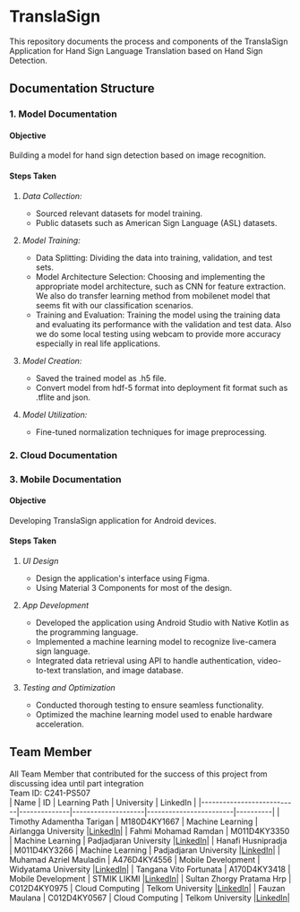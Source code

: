 # TranslaSign
This repository documents the process and components of the TranslaSign Application for Hand Sign Language Translation based on Hand Sign Detection.

## Documentation Structure
### 1. Model Documentation
#### Objective
Building a model for hand sign detection based on image recognition.

#### Steps Taken

1. *Data Collection:*
   - Sourced relevant datasets for model training.
   - Public datasets such as American Sign Language (ASL) datasets.

2. *Model Training:*
   - Data Splitting: Dividing the data into training, validation, and test sets.
   - Model Architecture Selection: Choosing and implementing the appropriate model architecture, such as CNN for feature extraction. We also do transfer learning method from mobilenet model that   seems fit with our classification scenarios.
   - Training and Evaluation: Training the model using the training data and evaluating its performance with the validation and test data. Also we do some local testing using webcam to provide more accuracy especially in real life applications.

3. *Model Creation:*
   - Saved the trained model as .h5 file.
   - Convert model from hdf-5 format into deployment fit format such as .tflite and json.

4. *Model Utilization:*
   - Fine-tuned normalization techniques for image preprocessing.

### 2. Cloud Documentation
### 3. Mobile Documentation
#### Objective
Developing TranslaSign application for Android devices.

#### Steps Taken

1. *UI Design*
   - Design the application's interface using Figma.
   - Using Material 3 Components for most of the design.

2. *App Development*
   - Developed the application using Android Studio with Native Kotlin as the programming language.
   - Implemented a machine learning model to recognize live-camera sign language.
   - Integrated data retrieval using API to handle authentication, video-to-text translation, and image database.

3. *Testing and Optimization*
   - Conducted thorough testing to ensure seamless functionality.
   - Optimized the machine learning model used to enable hardware acceleration.

## Team Member
All Team Member that contributed for the success of this project from discussing idea until part integration <br>
Team ID: C241-PS507 <br>
| Name                      | ID           | Learning Path      | University             | LinkedIn |
|---------------------------|--------------|--------------------|------------------------|----------|
| Timothy Adamentha Tarigan | M180D4KY1667 | Machine Learning   | Airlangga University   |<a href='https://www.linkedin.com/in/timothy-adamentha-tarigan-964326247'>LinkedIn</a>|
| Fahmi Mohamad Ramdan      | M011D4KY3350 | Machine Learning   | Padjadjaran University |<a href='https://www.linkedin.com/in/fahmimramdan'>LinkedIn</a>|
| Hanafi Husnipradja        | M011D4KY3266 | Machine Learning   | Padjadjaran University |<a href='https://www.linkedin.com/in/hanafi-husnipradja/'>LinkedIn</a>|
| Muhamad Azriel Mauladin   | A476D4KY4556 | Mobile Development | Widyatama University   |<a href='https://www.linkedin.com/in/muhamad-azriel-13680621b'>LinkedIn</a>|
| Tangana Vito Fortunata    | A170D4KY3418 | Mobile Development | STMIK LIKMI            |<a href='https://www.linkedin.com/in/tangana-vito-6720022ba'>LinkedIn</a>|
| Sultan Zhorgy Pratama Hrp | C012D4KY0975 | Cloud Computing    | Telkom University      |<a href='https://id.linkedin.com/in/sultan-zhorgy-pratama-hrp-8a4728285'>LinkedIn</a>|
| Fauzan Maulana            | C012D4KY0567 | Cloud Computing    | Telkom University      |<a href='http://linkedin.com/in/fauzan-maulana-4090902a2'>LinkedIn</a>|







